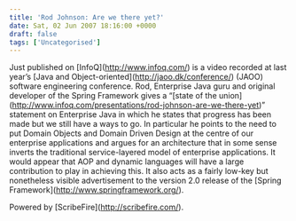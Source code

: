 ```yaml
---
title: 'Rod Johnson: Are we there yet?'
date: Sat, 02 Jun 2007 18:16:00 +0000
draft: false
tags: ['Uncategorised']
---
```


Just published on \[InfoQ\](http://www.infoq.com/) is a video recorded at last year’s \[Java and Object-oriented\](http://jaoo.dk/conference/) (JAOO) software engineering conference. Rod, Enterprise Java guru and original developer of the Spring Framework gives a “\[state of the union\](http://www.infoq.com/presentations/rod-johnson-are-we-there-yet)” statement on Enterprise Java in which he states that progress has been made but we still have a ways to go. In particular he points to the need to put Domain Objects and Domain Driven Design at the centre of our enterprise applications and argues for an architecture that in some sense inverts the traditional service-layered model of enterprise applications. It would appear that AOP and dynamic languages will have a large contribution to play in achieving this. It also acts as a fairly low-key but nonetheless visible advertisement to the version 2.0 release of the \[Spring Framework\](http://www.springframework.org/).

Powered by \[ScribeFire\](http://scribefire.com/).